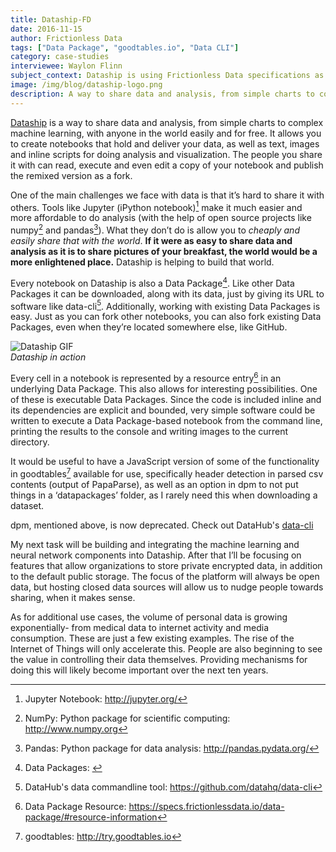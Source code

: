 ```yaml
---
title: Dataship-FD
date: 2016-11-15
author: Frictionless Data
tags: ["Data Package", "goodtables.io", "Data CLI"]
category: case-studies
interviewee: Waylon Flinn
subject_context: Dataship is using Frictionless Data specifications as the basis for its easy to execute, edit and share notebooks for data analysis.
image: /img/blog/dataship-logo.png
description: A way to share data and analysis, from simple charts to complex machine learning, with anyone in the world easily and for free.
---
```


[Dataship](https://dataship.io/) is a way to share data and analysis, from simple charts to complex machine learning, with anyone in the world easily and for free. It allows you to create notebooks that hold and deliver your data, as well as text, images and inline scripts for doing analysis and visualization. The people you share it with can read, execute and even edit a copy of your notebook and publish the remixed version as a fork.

<!-- more -->

One of the main challenges we face with data is that it’s hard to share it with others. Tools like Jupyter (iPython notebook)[^jupyter] make it much easier and more affordable to do analysis (with the help of open source projects like numpy[^numpy] and pandas[^pandas]). What they don’t do is allow you to *cheaply and easily share that with the world*. **If it were as easy to share data and analysis as it is to share pictures of your breakfast, the world would be a more enlightened place.** Dataship is helping to build that world.

Every notebook on Dataship is also a Data Package[^datapackage]. Like other Data Packages it can be downloaded, along with its data, just by giving its URL to software like data-cli[^data-cli]. Additionally, working with existing Data Packages is easy. Just as you can fork other notebooks, you can also fork existing Data Packages, even when they’re located somewhere else, like GitHub.

![Dataship GIF](./dataship.gif) <br/> *Dataship in action*

Every cell in a notebook is represented by a resource entry[^resource] in an underlying Data Package. This also allows for interesting possibilities. One of these is executable Data Packages. Since the code is included inline and its dependencies are explicit and bounded, very simple software could be written to execute a Data Package-based notebook from the command line, printing the results to the console and writing images to the current directory.

It would be useful to have a JavaScript version of some of the functionality in goodtables[^goodtables] available for use, specifically header detection in parsed csv contents (output of PapaParse), as well as an option in dpm to not put things in a ‘datapackages’ folder, as I rarely need this when downloading a dataset.

dpm, mentioned above, is now deprecated. Check out DataHub's [data-cli](https://github.com/datahq/data-cli)

My next task will be building and integrating the machine learning and neural network components into Dataship. After that I’ll be focusing on features that allow organizations to store private encrypted data, in addition to the default public storage. The focus of the platform will always be open data, but hosting closed data sources will allow us to nudge people towards sharing, when it makes sense.

As for additional use cases, the volume of personal data is growing exponentially- from medical data to internet activity and media consumption. These are just a few existing examples. The rise of the Internet of Things will only accelerate this. People are also beginning to see the value in controlling their data themselves. Providing mechanisms for doing this will likely become important over the next ten years.

[^jupyter]: Jupyter Notebook: <http://jupyter.org/>
[^resource]: Data Package Resource: <https://specs.frictionlessdata.io/data-package/#resource-information>
[^numpy]: NumPy: Python package for scientific computing: <http://www.numpy.org>
[^pandas]: Pandas: Python package for data analysis: <http://pandas.pydata.org/>
[^datapackage]: Data Packages: </data-package>
[^data-cli]: DataHub's data commandline tool: <https://github.com/datahq/data-cli>
[^goodtables]: goodtables: <http://try.goodtables.io>
